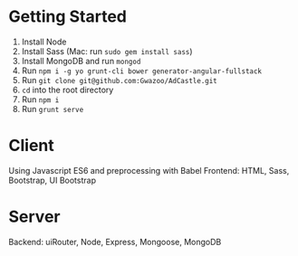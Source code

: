 # Getting Started

1. Install Node
2. Install Sass (Mac: run `sudo gem install sass`)
3. Install MongoDB and run `mongod`
4. Run `npm i -g yo grunt-cli bower generator-angular-fullstack`
5. Run `git clone git@github.com:Gwazoo/AdCastle.git`
6. `cd` into the root directory
7. Run `npm i`
8. Run `grunt serve`

# Client

Using Javascript ES6 and preprocessing with Babel
Frontend: HTML, Sass, Bootstrap, UI Bootstrap

# Server

Backend: uiRouter, Node, Express, Mongoose, MongoDB